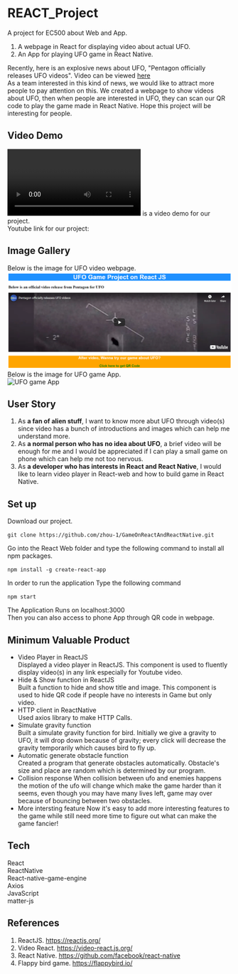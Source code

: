 # REACT_Project
A project for EC500 about Web and App.          
1. A webpage in React for displaying video about actual UFO.       
2. An App for playing UFO game in React Native.       
    
Recently, here is an explosive news about UFO, "Pentagon officially releases UFO videos". Video can be viewed [here](https://www.youtube.com/watch?v=mW9g_gx2BqM)      
As a team interested in this kind of news, we would like to attract more people to pay attention on this. We created a webpage to show videos about UFO, then when people are interested in UFO, they can scan our QR code to play the game made in React Native. Hope this project will be interesting for people.     

## Video Demo    
![Here](imgs/UFO-Web-App.mp4) is a video demo for our project.      
Youtube link for our project: 

## Image Gallery    
Below is the image for UFO video webpage.     
![videp_web](imgs/image-web.PNG)    
Below is the image for UFO game App.           
<img src="https://github.com/zhou-1/GameOnReactAndReactNative/blob/master/imgs/game-demo.jpg" alt="UFO game App" width="300">

## User Story     
1. As **a fan of alien stuff**, I want to know more abut UFO through video(s) since video has a bunch of introductions and images which can help me understand more.    
2. As **a normal person who has no idea about UFO**, a brief video will be enough for me and I would be appreciated if I can play a small game on phone which can help me not too nervous.     
3. As **a developer who has interests in React and React Native**, I would like to learn video player in React-web and how to build game in React Native.    

## Set up     
Download our project.    
```
git clone https://github.com/zhou-1/GameOnReactAndReactNative.git
```
Go into the React Web folder and type the following command to install all npm packages.    
```
npm install -g create-react-app
```
In order to run the application Type the following command    
```
npm start
```
The Application Runs on localhost:3000      
Then you can also access to phone App through QR code in webpage.     


## Minimum Valuable Product    
- Video Player in ReactJS     
Displayed a video player in ReactJS. This component is used to fluently display video(s) in any link especially for Youtube video.     
- Hide & Show function in ReactJS     
Built a function to hide and show title and image. This component is used to hide QR code if people have no interests in Game but only video.    
- HTTP client in ReactNative     
Used axios library to make HTTP Calls.           
- Simulate gravity function    
Built a simulate gravity function for bird. Initially we give a gravity to UFO, it will drop down because of gravity; every click will decrease the gravity temporarily which causes bird to fly up.       
- Automatic generate obstacle function    
Created a program that generate obstacles automatically. Obstacle's size and place are random which is determined by our program.       
- Collision response
When collision between ufo and enemies happens the motion of the ufo will change which make the game harder than it seems, even though you may have many lives left, game may over because of bouncing between two obstacles.
- More intersting feature
Now it's easy to add more interesting features to the game while still need more time to figure out what can make the game fancier!


## Tech     
React    
ReactNative  
React-native-game-engine   
Axios   
JavaScript     
matter-js   
  
  
## References    
1. ReactJS. https://reactjs.org/     
2. Video React. https://video-react.js.org/    
3. React Native. https://github.com/facebook/react-native    
4. Flappy bird game. https://flappybird.io/     


